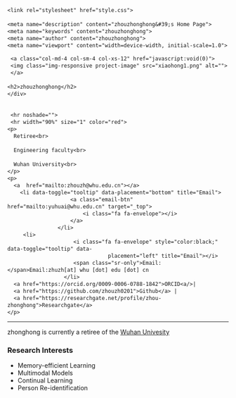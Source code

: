 <html><head><meta http-equiv="Content-Type" content="text/html; charset=UTF-8">
    <title>zhouzhonghong's Home Page</title>

    <link rel="stylesheet" href="style.css">
    
    <meta name="description" content="zhouzhonghong&#39;s Home Page">
    <meta name="keywords" content="zhouzhonghong">
    <meta name="author" content="zhouzhonghong">
    <meta name="viewport" content="width=device-width, initial-scale=1.0">
</head>

<body>

<div id="contents">
   <div class="profile-table">
     <div class="profile-text">
        
     <a class="col-md-4 col-sm-4 col-xs-12" href="javascript:void(0)">
     <img class="img-responsive project-image" src="xiaohong1.png" alt="">
     </a>
     
    <h2>zhouzhonghong</h2>
    </div> 

    
     <hr noshade="">
     <hr width="90%" size="1" color="red">
    <p>
      Retiree<br>
      
      Engineering faculty<br>
      
      Wuhan University<br> 
    </p>
    <p>
      <a  href="mailto:zhouzh@whu.edu.cn"></a>
        <li data-toggle="tooltip" data-placement="bottom" title="Email">
                        <a class="email-btn" href="mailto:yuhuai@whu.edu.cn" target="_top">
                            <i class="fa fa-envelope"></i>
                        </a>
                    </li>                    
         <li>
                         <i class="fa fa-envelope" style="color:black;" data-toggle="tooltip" data- 
                                    placement="left" title="Email"></i>
                         <span class="sr-only">Email:</span>Email:zhuzh[at] whu [dot] edu [dot] cn
                      </li>             
      <a href="https://orcid.org/0009-0006-0788-1842">ORCID<a/>|         
      <a href="https://github.com/zhouzh0201">Github</a> |
      <a href="https://researchgate.net/profile/zhou-zhonghong">Researchgate</a> 
    </p>
   
  </div>
</div>
 

<hr noshade="">

<p>
zhonghong is currently a retiree of the <a href="https://whu.edu.cn/">Wuhan Univesity</a>
<p/>

<h3> Research Interests </h3>

<ul>
    <li>  Memory-efficient Learning </li>
    <li>  Multimodal Models </li>
    <li>  Continual Learning </li>
    <li>  Person Re-identification </li>
</ul>

</body>   </html>

